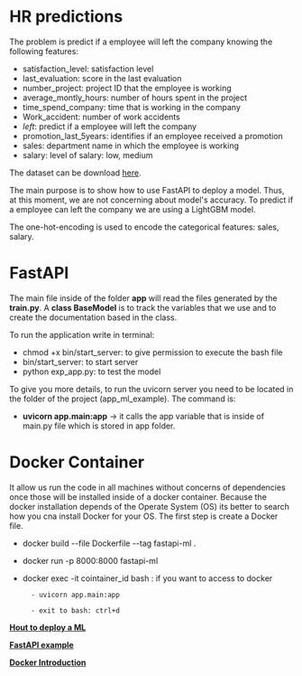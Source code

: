 # HR predictions


The problem is predict if a employee will left the company knowing the following
features:
- satisfaction_level: satisfaction level
- last_evaluation: score in the last evaluation 
- number_project: project ID that the employee is working
- average_montly_hours: number of hours spent in the project 
- time_spend_company: time that is working in the company 
- Work_accident: number of work accidents
- *left*: predict if a employee will left the company
- promotion_last_5years: identifies if an employee received a promotion 
- sales: department name in which the employee is working
- salary: level of salary: low, medium

The dataset can be download [here](https://www.kaggle.com/jacksonchou/hr-data-for-analytics).


The main purpose is to show how to use FastAPI to deploy a model. Thus, at this moment, we are not
concerning about model's accuracy. To predict if a employee can left the company
we are using a LightGBM model.

The one-hot-encoding is used to encode the categorical features: sales, salary.


# FastAPI

The main file inside of the folder **app** will read the files generated
by the **train.py**. A **class BaseModel** is to track the variables that we use
and to create the documentation based in the class. 


To run the application write in terminal:
- chmod +x bin/start_server: to give permission to execute the bash file
- bin/start_server: to start server
- python exp_app.py: to test the model

To give you more details, to run the uvicorn server you need to be located
in the folder of the project (app_ml_example). The command is: 

- **uvicorn app.main:app** -> it calls the app variable that is inside of main.py file which is
stored in app folder.


# Docker Container

It allow us run the code in all machines without concerns of dependencies once
those will be installed inside of a docker container. Because the docker installation
depends of the Operate System (OS) its better to search how you cna install Docker for
your OS. The first step is create a Docker file.



- docker build --file Dockerfile --tag fastapi-ml .
- docker run -p 8000:8000 fastapi-ml
- docker exec -it cointainer_id bash : if you want to access to docker
        
        - uvicorn app.main:app
        
        - exit to bash: ctrl+d




**[Hout to deploy a ML](https://towardsdatascience.com/how-to-deploy-a-machine-learning-model-dc51200fe8cf)**

**[FastAPI example](https://github.com/cosmic-cortex/fastAPI-ML-quickstart)**

**[Docker Introduction](https://blog.boltops.com/2018/04/19/docker-introduction-tutorial)** 
